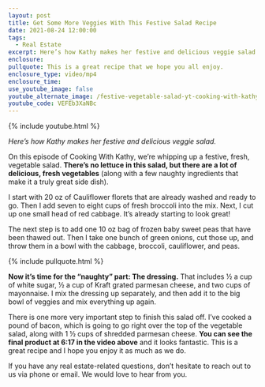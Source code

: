 ```yaml
---
layout: post
title: Get Some More Veggies With This Festive Salad Recipe
date: 2021-08-24 12:00:00
tags:
  - Real Estate
excerpt: Here’s how Kathy makes her festive and delicious veggie salad.
enclosure:
pullquote: This is a great recipe that we hope you all enjoy.
enclosure_type: video/mp4
enclosure_time:
use_youtube_image: false
youtube_alternate_image: /festive-vegetable-salad-yt-cooking-with-kathy-ss.jpg
youtube_code: VEFEb3XaNBc
---
```

{% include youtube.html %}

*Here’s how Kathy makes her festive and delicious veggie salad.*

On this episode of Cooking With Kathy, we’re whipping up a festive, fresh, vegetable salad. **There’s no lettuce in this salad, but there are a lot of delicious, fresh vegetables** (along with a few naughty ingredients that make it a truly great side dish).&nbsp;

I start with 20 oz of Cauliflower florets that are already washed and ready to go. Then I add seven to eight cups of fresh broccoli into the mix. Next, I cut up one small head of red cabbage. It’s already starting to look great\!

The next step is to add one 10 oz bag of frozen baby sweet peas that have been thawed out. Then I take one bunch of green onions, cut those up, and throw them in a bowl with the cabbage, broccoli, cauliflower, and peas.&nbsp;

{% include pullquote.html %}

**Now it’s time for the “naughty” part: The dressing.** That includes ½ a cup of white sugar, ½ a cup of Kraft grated parmesan cheese, and two cups of mayonnaise. I mix the dressing up separately, and then add it to the big bowl of veggies and mix everything up again.

There is one more very important step to finish this salad off. I’ve cooked a pound of bacon, which is going to go right over the top of the vegetable salad, along with 1 ½ cups of shredded parmesan cheese. **You can see the final product at 6:17 in the video above** and it looks fantastic. This is a great recipe and I hope you enjoy it as much as we do.

If you have any real estate-related questions, don’t hesitate to reach out to us via phone or email. We would love to hear from you.

&nbsp;
